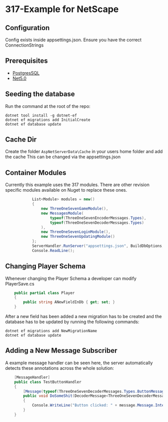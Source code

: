 # 317-Example for NetScape

## Configuration
Config exists inside appsettings.json. Ensure you have the correct ConnectionStrings

## Prerequisites
* [PostgresSQL](https://www.postgresql.org/download/)
* [Net5.0](https://dotnet.microsoft.com/download/dotnet/5.0)

## Seeding the database

Run the command at the root of the repo:
```
dotnet tool install -g dotnet-ef
dotnet ef migrations add InitialCreate
dotnet ef database update
```

## Cache Dir
Create the folder ```AspNetServerData\Cache``` in your users home folder and add the cache
This can be changed via the appsettings.json

## Container Modules
Currently this example uses the 317 modules. There are other revision specific modules available on Nuget to replace these ones.

```csharp
            List<Module> modules = new()
            {
                new ThreeOneSevenGameModule(),
                new MessagesModule(
                    typeof(ThreeOneSevenEncoderMessages.Types),
                    typeof(ThreeOneSevenDecoderMessages.Types)
                ),
                new ThreeOneSevenLoginModule(),
                new ThreeOneSevenUpdatingModule()
            };
            ServerHandler.RunServer("appsettings.json", BuildDbOptions, modules);
            Console.ReadLine();
```

## Changing Player Schema
Whenever changing the Player Schema a developer can modify PlayerSave.cs

```csharp
    public partial class Player
    {
        public string ANewFieldInDb { get; set; }
    }
```

After a new field has been added a new migration has to be created and the database has to be updated by running the following commands:
```
dotnet ef migrations add NewMigrationName
dotnet ef database update
```

## Adding a New Message Subscriber
A example message handler can be seen here, the server automatically detects these annotations across the whole solution:
```csharp
    [MessageHandler]
    public class TestButtonHandler
    {
        [Message(typeof(ThreeOneSevenDecoderMessages.Types.ButtonMessage))]
        public void DoSomeShit(DecoderMessage<ThreeOneSevenDecoderMessages.Types.ButtonMessage> message)
        {
            Console.WriteLine("Button clicked: " + message.Message.InterfaceId);
        }
    }
```
